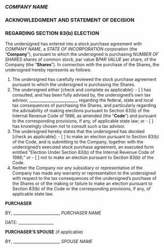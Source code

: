 ### *COMPANY NAME*
### ACKNOWLEDGMENT AND STATEMENT OF DECISION
### REGARDING SECTION 83(b) ELECTION

The undersigned has entered into a stock purchase agreement with *COMPANY NAME*, a *STATE OF INCORPORATION* corporation (the “**Company**”), pursuant to which the undersigned is purchasing *NUMBER OF SHARES* shares of common stock, par value $*PAR VALUE* per share, of the Company (the “**Shares**”). In connection with the purchase of the Shares, the undersigned hereby represents as follows:

1. The undersigned has carefully reviewed the stock purchase agreement pursuant to which the undersigned is purchasing the Shares.
2. The undersigned either [check and complete as applicable]:
			- [ ] has consulted, and has been fully advised by, the undersigned’s own tax advisor, ________________________, regarding the federal, state and local tax consequences of purchasing the Shares, and particularly regarding the advisability of making elections pursuant to Section 83(b) of the Internal Revenue Code of 1986, as amended (the “**Code**”) and pursuant to the corresponding provisions, if any, of applicable state law; or
			- [ ] has knowingly chosen not to consult such a tax advisor.
3. The undersigned hereby states that the undersigned has decided [check as applicable]:
			- [ ] to make an election pursuant to Section 83(b) of the Code, and is submitting to the Company, together with the undersigned’s executed stock purchase agreement, an executed form entitled “Election Under Section 83(b) of the Internal Revenue Code of 1986;” or
			- [ ] not to make an election pursuant to Section 83(b) of the Code.
4. Neither the Company nor any subsidiary or representative of the Company has made any warranty or representation to the undersigned with respect to the tax consequences of the undersigned’s purchase of the Shares or of the making or failure to make an election pursuant to Section 83(b) of the Code or the corresponding provisions, if any, of applicable state law.

**PURCHASER**

BY, ________________________
*PURCHASER NAME*

DATE: __________________


**PURCHASER’S SPOUSE**
(if applicable)

BY, ________________________
*SPOUSE NAME*


